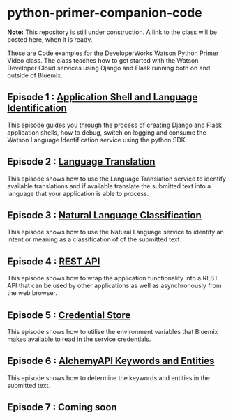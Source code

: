 # python-primer-companion-code
**Note:** This repository is still under construction. A link to the class will be posted here, when it is ready.

These are Code examples for the DeveloperWorks Watson Python Primer Video class. The class teaches
how to get started with the Watson Developer Cloud services using Django and Flask running both on and outside
of Bluemix. 

## Episode 1 : [Application Shell and Language Identification](/episode-1/README.md)
This episode guides you through the process of creating Django and Flask application shells, how to debug, 
switch on logging and consume the Watson Language Identification service using the python SDK.

## Episode 2 : [Language Translation](/episode-2/README.md)
This episode shows how to use the Language Translation service to identify available translations and if available
translate the submitted text into a language that your application is able to process.

## Episode 3 : [Natural Language Classification](/episode-3/README.md)
This episode shows how to use the Natural Language service to identify an intent or meaning as a classification of 
of the submitted text.

## Episode 4 : [REST API](/episode-4/README.md)
This episode shows how to wrap the application functionality into a REST API that can be used by other applications 
as well as asynchronously from the web browser. 

## Episode 5 : [Credential Store](/episode-5/README.md)
This episode shows how to utilise the environment variables that Bluemix makes available to read in the service
credentials. 

## Episode 6 : [AlchemyAPI Keywords and Entities](/episode-6/README.md)
This episode shows how to determine the keywords and entities in the submitted text. 

## Episode 7 : Coming soon
